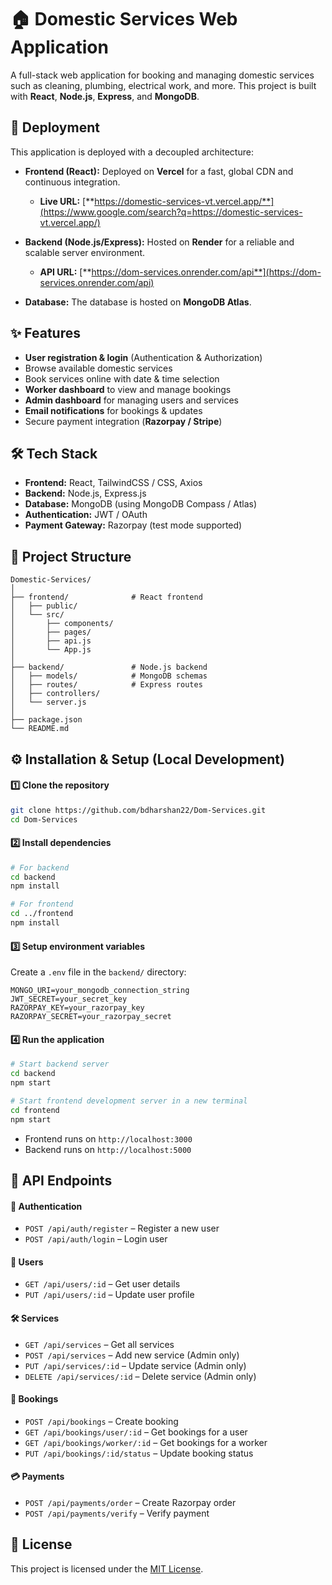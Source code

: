 

# 🏠 Domestic Services Web Application

A full-stack web application for booking and managing domestic services such as cleaning, plumbing, electrical work, and more.
This project is built with **React**, **Node.js**, **Express**, and **MongoDB**.

## 🚀 Deployment

This application is deployed with a decoupled architecture:

  * **Frontend (React):** Deployed on **Vercel** for a fast, global CDN and continuous integration.

      * **Live URL:** [**https://domestic-services-vt.vercel.app/**](https://www.google.com/search?q=https://domestic-services-vt.vercel.app/)

  * **Backend (Node.js/Express):** Hosted on **Render** for a reliable and scalable server environment.

      * **API URL:** [**https://dom-services.onrender.com/api**](https://dom-services.onrender.com/api)

  * **Database:** The database is hosted on **MongoDB Atlas**.

## ✨ Features

  * **User registration & login** (Authentication & Authorization)
  * Browse available domestic services
  * Book services online with date & time selection
  * **Worker dashboard** to view and manage bookings
  * **Admin dashboard** for managing users and services
  * **Email notifications** for bookings & updates
  * Secure payment integration (**Razorpay / Stripe**)

## 🛠️ Tech Stack

  * **Frontend:** React, TailwindCSS / CSS, Axios
  * **Backend:** Node.js, Express.js
  * **Database:** MongoDB (using MongoDB Compass / Atlas)
  * **Authentication:** JWT / OAuth
  * **Payment Gateway:** Razorpay (test mode supported)

## 📂 Project Structure

```
Domestic-Services/
│
├── frontend/              # React frontend
│   ├── public/
│   └── src/
│       ├── components/
│       ├── pages/
│       ├── api.js
│       └── App.js
│
├── backend/               # Node.js backend
│   ├── models/            # MongoDB schemas
│   ├── routes/            # Express routes
│   ├── controllers/
│   └── server.js
│
├── package.json
└── README.md
```

## ⚙️ Installation & Setup (Local Development)

#### 1️⃣ Clone the repository

```bash
git clone https://github.com/bdharshan22/Dom-Services.git
cd Dom-Services
```

#### 2️⃣ Install dependencies

```bash
# For backend
cd backend
npm install

# For frontend
cd ../frontend
npm install
```

#### 3️⃣ Setup environment variables

Create a `.env` file in the `backend/` directory:

```env
MONGO_URI=your_mongodb_connection_string
JWT_SECRET=your_secret_key
RAZORPAY_KEY=your_razorpay_key
RAZORPAY_SECRET=your_razorpay_secret
```

#### 4️⃣ Run the application

```bash
# Start backend server
cd backend
npm start

# Start frontend development server in a new terminal
cd frontend
npm start
```

  * Frontend runs on `http://localhost:3000`
  * Backend runs on `http://localhost:5000`

## 📡 API Endpoints

#### 🔑 Authentication

  * `POST /api/auth/register` – Register a new user
  * `POST /api/auth/login` – Login user

#### 👤 Users

  * `GET /api/users/:id` – Get user details
  * `PUT /api/users/:id` – Update user profile

#### 🛠️ Services

  * `GET /api/services` – Get all services
  * `POST /api/services` – Add new service (Admin only)
  * `PUT /api/services/:id` – Update service (Admin only)
  * `DELETE /api/services/:id` – Delete service (Admin only)

#### 📅 Bookings

  * `POST /api/bookings` – Create booking
  * `GET /api/bookings/user/:id` – Get bookings for a user
  * `GET /api/bookings/worker/:id` – Get bookings for a worker
  * `PUT /api/bookings/:id/status` – Update booking status

#### 💳 Payments

  * `POST /api/payments/order` – Create Razorpay order
  * `POST /api/payments/verify` – Verify payment

## 📜 License

This project is licensed under the [MIT License](https://www.google.com/search?q=LICENSE).
